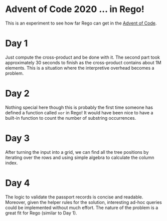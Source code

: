 # Advent of Code 2020 ... in Rego!

This is an experiment to see how far Rego can get in the [Advent of Code](https://adventofcode.com/).

# Day 1

Just compute the cross-product and be done with it. The second part took approximately 30 seconds to finish as the cross-product contains about 1M elements. This is a situation where the interpretive overhead becomes a problem.

# Day 2

Nothing special here though this is probably the first time someone has defined a function called `xor` in Rego! It would have been nice to have a built-in function to count the number of substring occurrences.

# Day 3

After turning the input into a grid, we can find all the tree positions by iterating over the rows and using simple algebra to calculate the column index.

# Day 4

The logic to validate the passport records is concise and readable. Moreover, given the helper rules for the solution, interesting ad-hoc queries could be implemented without much effort. The nature of the problem is a great fit for Rego (similar to Day 1).